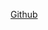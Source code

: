<head>
    <link rel="icon" href="favicon.ico" type="image/x-icon" />
    <!-- Other meta tags and stylesheets -->
</head>

[Github](https://github.com/bralbral)

<!-- include-file: readme.md -->
